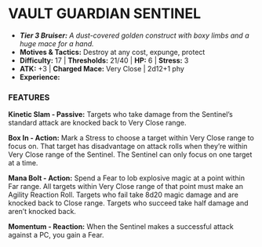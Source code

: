 # VAULT GUARDIAN SENTINEL

- ***Tier 3 Bruiser:*** *A dust-covered golden construct with boxy limbs and a huge mace for a hand.*
- **Motives & Tactics:** Destroy at any cost, expunge, protect
- **Difficulty:** 17 | **Thresholds:** 21/40 | **HP:** 6 | **Stress:** 3
- **ATK:** +3 | **Charged Mace:** Very Close | 2d12+1 phy
- **Experience:** 

### FEATURES

**Kinetic Slam - Passive:** Targets who take damage from the Sentinel’s standard attack are knocked back to Very Close range.

**Box In - Action:** Mark a Stress to choose a target within Very Close range to focus on. That target has disadvantage on attack rolls when they’re within Very Close range of the Sentinel. The Sentinel can only focus on one target at a time.

**Mana Bolt - Action:** Spend a Fear to lob explosive magic at a point within Far range. All targets within Very Close range of that point must make an Agility Reaction Roll. Targets who fail take 8d20 magic damage and are knocked back to Close range. Targets who succeed take half damage and aren’t knocked back.

**Momentum - Reaction:** When the Sentinel makes a successful attack against a PC, you gain a Fear.
